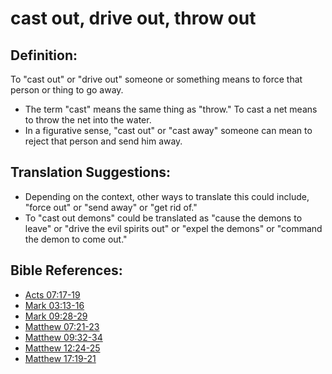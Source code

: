 # cast out, drive out, throw out #

## Definition: ##

To "cast out" or "drive out" someone or something means to force that person or thing to go away.

* The term "cast" means the same thing as "throw." To cast a net means to throw the net into the water.
* In a figurative sense, "cast out" or "cast away" someone can mean to reject that person and send him away.

## Translation Suggestions: ##

* Depending on the context, other ways to translate this could include, "force out" or "send away" or "get rid of."
* To "cast out demons" could be translated as "cause the demons to leave" or "drive the evil spirits out" or "expel the demons" or "command the demon to come out."



## Bible References: ##

* [Acts 07:17-19](en/tn/act/help/07/17)
* [Mark 03:13-16](en/tn/mrk/help/03/13)
* [Mark 09:28-29](en/tn/mrk/help/09/28)
* [Matthew 07:21-23](en/tn/mat/help/07/21)
* [Matthew 09:32-34](en/tn/mat/help/09/32)
* [Matthew 12:24-25](en/tn/mat/help/12/24)
* [Matthew 17:19-21](en/tn/mat/help/17/19)